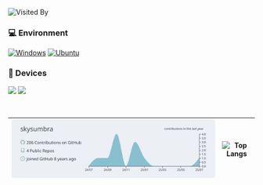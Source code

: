 ![Visited By](https://count.getloli.com/get/@skysumbra?theme=gelbooru)
  
### 💻 Environment
[![Windows](https://img.shields.io/badge/Windows%2011-00BBFF?style=flat-square&logo=Windows&logoColor=FFFFFF&labelColor=00BBFF)](https://www.microsoft.com/windows11)
[![Ubuntu](https://img.shields.io/badge/Ubuntu%2018.04-dd4814?style=flat-square&logo=ubuntu&logoColor=ffffff)](https://releases.ubuntu.com/20.04/)
  
### 📱 Devices
[![](https://img.shields.io/badge/Realme%20x7%20pro-black?style=for-the-badge)](https://www.realme.com/cn/realme-x7-pro/specs)
[![](https://img.shields.io/badge/Realme%20gt6-black?style=for-the-badge)](https://www.realme.com/cn/realme-gt6/specs)

<p href="https://discord.gg/onlp" align="center">
    <img alt="" src="https://github-readme-stats.vercel.app/api?username=skysumbra&theme=tokyonight&show_icons=true">
</p>

 
[![](https://raw.githubusercontent.com/skysumbra/skysumbra/master/profile-summary-card-output/nord_bright/0-profile-details.svg)](https://github.com/vn7n24fzkq/github-profile-summary-cards) | ![Top Langs](https://github-readme-stats.vercel.app/api/top-langs/?username=skysumbra&layout=compact&bg_color=ffffff&title_color=FF1958&theme=swift&exclude_repo=kernel_xiaomi_odin,subconverter-meta ) |
| --- | --- |
